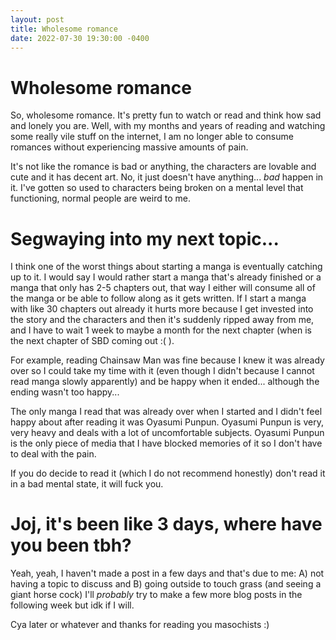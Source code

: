 ```yaml
---
layout: post
title: Wholesome romance
date: 2022-07-30 19:30:00 -0400
---
```


# Wholesome romance
So, wholesome romance. It's pretty fun to watch or read and think how sad and lonely you are. Well, with my months and years of reading and watching some really vile stuff on the internet, I am no longer able to consume romances without experiencing massive amounts of pain.

It's not like the romance is bad or anything, the characters are lovable and cute and it has decent art. No, it just doesn't have anything... *bad* happen in it.
I've gotten so used to characters being broken on a mental level that functioning, normal people are weird to me.

# Segwaying into my next topic...
I think one of the worst things about starting a manga is eventually catching up to it. I would say I would rather start a manga that's already finished or a manga that only has 2-5 chapters out, that way I either will consume all of the manga or be able to follow along as it gets written.
If I start a manga with like 30 chapters out already it hurts more because I get invested into the story and the characters and then it's suddenly ripped away from me, and I have to wait 1 week to maybe a month for the next chapter (when is the next chapter of SBD coming out :( ).

For example, reading Chainsaw Man was fine because I knew it was already over so I could take my time with it (even though I didn't because I cannot read manga slowly apparently) and be happy when it ended... although the ending wasn't too happy...

The only manga I read that was already over when I started and I didn't feel happy about after reading it was Oyasumi Punpun. Oyasumi Punpun is very, very heavy and deals with a lot of uncomfortable subjects.
Oyasumi Punpun is the only piece of media that I have blocked memories of it so I don't have to deal with the pain.

If you do decide to read it (which I do not recommend honestly) don't read it in a bad mental state, it will fuck you.

# Joj, it's been like 3 days, where have you been tbh?
Yeah, yeah, I haven't made a post in a few days and that's due to me: A) not having a topic to discuss and B) going outside to touch grass (and seeing a giant horse cock)
I'll *probably* try to make a few more blog posts in the following week but idk if I will.

Cya later or whatever and thanks for reading you masochists :)
